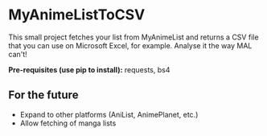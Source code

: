 # MyAnimeListToCSV

This small project fetches your list from MyAnimeList and returns a CSV file that you can use on Microsoft Excel, for example. Analyse it the way MAL can't!

**Pre-requisites (use pip to install):** requests, bs4

## For the future

- Expand to other platforms (AniList, AnimePlanet, etc.)
- Allow fetching of manga lists
